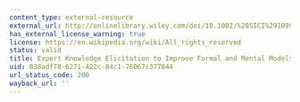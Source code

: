 ```yaml
---
content_type: external-resource
external_url: http://onlinelibrary.wiley.com/doi/10.1002/%28SICI%291099-1727%28199824%2914:4%3C309::AID-SDR154%3E3.0.CO;2-5/abstract
has_external_license_warning: true
license: https://en.wikipedia.org/wiki/All_rights_reserved
status: valid
title: Expert Knowledge Elicitation to Improve Formal and Mental Models
uid: 838adf78-6271-422c-84c1-76067c377844
url_status_code: 200
wayback_url: ''
---
```

